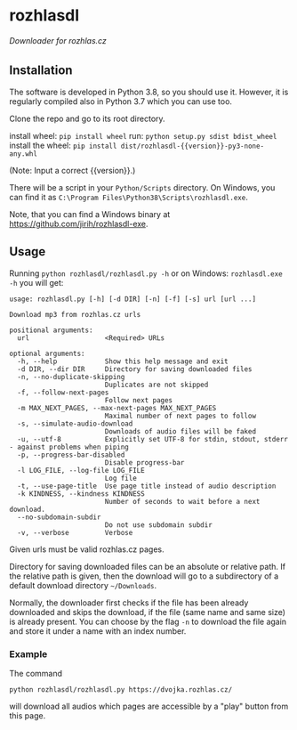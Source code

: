# rozhlasdl
###### Downloader for rozhlas.cz

## Installation
The software is developed in Python 3.8, so you should use it. However, it is regularly compiled also in Python 3.7 which you can use too.

Clone the repo and go to its root directory.

install wheel: `pip install wheel`
run: `python setup.py sdist bdist_wheel`
install the wheel: `pip install dist/rozhlasdl-{{version}}-py3-none-any.whl`

(Note: Input a correct {{version}}.)

There will be a script in your 
`Python/Scripts` directory. On Windows, you can find it as `C:\Program Files\Python38\Scripts\rozhlasdl.exe`.

Note, that you can find a Windows binary at https://github.com/jirih/rozhlasdl-exe.

## Usage
Running
`python rozhlasdl/rozhlasdl.py -h`
or on Windows:
`rozhlasdl.exe -h`
you will get:

```
usage: rozhlasdl.py [-h] [-d DIR] [-n] [-f] [-s] url [url ...]

Download mp3 from rozhlas.cz urls

positional arguments:
  url                   <Required> URLs

optional arguments:
  -h, --help            Show this help message and exit
  -d DIR, --dir DIR     Directory for saving downloaded files
  -n, --no-duplicate-skipping
                        Duplicates are not skipped
  -f, --follow-next-pages
                        Follow next pages
  -m MAX_NEXT_PAGES, --max-next-pages MAX_NEXT_PAGES
                        Maximal number of next pages to follow
  -s, --simulate-audio-download
                        Downloads of audio files will be faked
  -u, --utf-8           Explicitly set UTF-8 for stdin, stdout, stderr - against problems when piping
  -p, --progress-bar-disabled
                        Disable progress-bar
  -l LOG_FILE, --log-file LOG_FILE
                        Log file
  -t, --use-page-title  Use page title instead of audio description
  -k KINDNESS, --kindness KINDNESS
                        Number of seconds to wait before a next download.
  --no-subdomain-subdir
                        Do not use subdomain subdir
  -v, --verbose         Verbose
```
Given urls must be valid rozhlas.cz pages.

Directory for saving downloaded files can be an absolute or relative path.
If the relative path is given, then the download will go to a subdirectory of a default download directory `~/Downloads`.

Normally, the downloader first checks if the file has been already downloaded and skips the download, if the file (same
name and same size) is already present. You can choose by the flag `-n` to download the file again and store it under
a name with an index number.

### Example

The command

`python rozhlasdl/rozhlasdl.py https://dvojka.rozhlas.cz/`

will download all audios which pages are accessible by a "play" button from this page.
